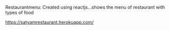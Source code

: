 Restaurantmenu:
               Created using reactjs...shows the menu of restaurant with types of food

https://satyamrestaurant.herokuapp.com/

